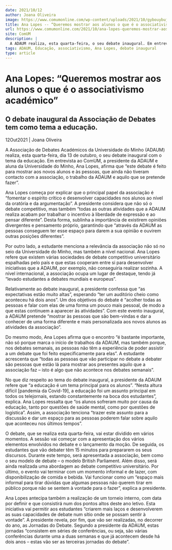 ```yaml
---
date: 2021/10/12
author: Joana Oliveira
image: https://www.comumonline.com/wp-content/uploads/2021/10/gybouybuj-min.jpg
title: Ana Lopes -- “Queremos mostrar aos alunos o que é o associativismo académico”
url: https://www.comumonline.com/2021/10/ana-lopes-queremos-mostrar-aos-alunos-o-que-e-o-associativismo-academico/
site: ComUM
description: |
  A ADAUM realiza, esta quarta-feira, o seu debate inaugural. Em entrevista ao ComUM, a presidente, Ana Lopes explica o que se vai suceder no evento.
tags: ADAUM, Educação, associativismo, Ana Lopes, debate inaugural
type: article
---
```



# Ana Lopes: “Queremos mostrar aos alunos o que é o associativismo académico”

## O debate inaugural da Associação de Debates tem como tema a educação.

12Out2021 | Joana Oliveira

A Associação de Debates Académicos da Universidade do Minho (ADAUM) realiza, esta quarta-feira, dia 13 de outubro, o seu debate inaugural com o tema da educação. Em entrevista ao ComUM, a presidente da ADAUM e aluna da Universidade do Minho, Ana Lopes, afirma que “este debate é feito para mostrar aos novos alunos e às pessoas, que ainda não tiveram contacto com a associação, o trabalho da ADAUM e aquilo que se pretende fazer”.

Ana Lopes começa por explicar que o principal papel da associação é “fomentar o espírito crítico e desenvolver capacidades nos alunos ao nível da oratória e da argumentação”. A presidente considera que não só o debate competitivo, mas também “todas as outras atividades que a ADAUM realiza acabam por trabalhar o incentivo à liberdade de expressão e ao pensar diferente”. Desta forma, sublinha a importância de existirem opiniões divergentes e pensamento próprio, garantindo que “através da ADAUM as pessoas conseguem ter esse espaço para darem a sua opinião e ouvirem outras posições diferentes”.

Por outro lado, a estudante menciona a relevância da associação não só no seio da Universidade do Minho, mas também a nível nacional. Ana Lopes refere que existem várias sociedades de debate competitivo universitário espalhadas pelo país e que estas cooperam entre si para desenvolver iniciativas que a ADAUM, por exemplo, não conseguiria realizar sozinha. A nível internacional, a associação ocupa um lugar de destaque, tendo já “levado estudantes a debates mundiais e europeus”.

Relativamente ao debate inaugural, a presidente confessa que “as expectativas estão muito altas”, esperando “ter um auditório cheio como aconteceu há dois anos”. Um dos objetivos do debate é “acolher todas as pessoas e falar com elas de uma forma um pouco mais pessoal, de modo a que estas continuem a aparecer às atividades”. Com este evento inaugural, a ADAUM pretende “mostrar às pessoas que são bem-vindas e dar a conhecer de uma forma diferente e mais personalizada aos novos alunos as atividades da associação”.

Do mesmo modo, Ana Lopes afirma que o encontro “é bastante importante, não só porque marca o início de trabalhos da ADAUM, mas também porque, nos debates semanais, as pessoas não têm a experiência de poder assistir a um debate que foi feito especificamente para elas”. A estudante acrescenta que “todas as pessoas que vão participar no debate a debater são pessoas que estão lá para mostrar aos presentes aquilo que a associação faz – isto é algo que não acontece nos debates semanais”.

No que diz respeito ao tema do debate inaugural, a presidente da ADAUM refere que “a educação é um tema principal para os alunos”. “Nesta altura difícil [pandemia da Covid-19], a educação foi um assunto principal em todos os telejornais, estando constantemente na boca dos estudantes”, explica. Ana Lopes ressalta que “os alunos sofreram muito por causa da educação, tanto por questões de saúde mental, como por questões de logística”. Assim, a associação tenciona “trazer este assunto para a discussão e dar um espaço para as pessoas poderem falar sobre aquilo que aconteceu nos últimos tempos”.

O debate, que se realiza esta quarta-feira, vai estar dividido em vários momentos. A sessão vai começar com a apresentação dos vários elementos envolvidos no debate e o lançamento da moção. De seguida, os estudantes que vão debater têm 15 minutos para prepararem os seus discursos. Durante este tempo, será apresentada a associação, bem como o seu modelo de debate – o modelo British Parliament. Além disso, será ainda realizada uma abordagem ao debate competitivo universitário. Por último, o evento vai terminar com um momento informal e de lazer, com disponibilização de comida e bebida. Vai funcionar como um “espaço mais informal para tirar dúvidas que algumas pessoas não querem tirar em público porque não se sentem à vontade para o fazer”, explica a presidente.

Ana Lopes antecipa também a realização de um torneio interno, com data por definir e que consistirá num dos pontos altos deste ano letivo. Esta iniciativa vai permitir aos estudantes “criarem mais laços e desenvolverem as suas capacidades de debate num sítio onde se possam sentir à vontade”. A presidente revela, por fim, que vão ser realizadas, no decorrer do ano, as Jornadas do Debate. Segundo a presidente da ADAUM, estas jornadas “consistem em séries de conferências, ou seja, são várias conferências durante uma a duas semanas e que já acontecem desde há dois anos – estas vão ser as terceiras jornadas do debate”.
